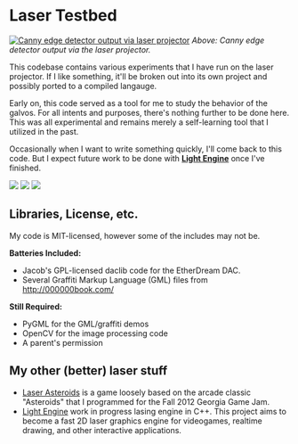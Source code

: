 Laser Testbed
=============
[![Canny edge detector output via laser projector](http://i.imgur.com/EVfFMyz.jpg)](#)
*Above: Canny edge detector output via the laser projector.*

This codebase contains various experiments that I have run on the laser projector. If I like something, it'll be broken out into its own project and possibly ported to a compiled langauge. 

Early on, this code served as a tool for me to study the behavior
of the galvos. For all intents and purposes, there's nothing further to be done here. This was all experimental and remains merely a self-learning tool that I utilized in the past. 

Occasionally when I want to write something quickly, I'll come back to this code. But I expect future work to be done with **[Light Engine](https://github.com/echelon/light-engine)** once I've finished.

[![](http://i.imgur.com/bQ7D08Gs.jpg)](http://imgur.com/bQ7D08G)
[![](http://i.imgur.com/F0YGOs.jpg)](http://imgur.com/F0YGO)
[![](http://i.imgur.com/xqqH0s.jpg)](http://imgur.com/xqqH0)

Libraries, License, etc.
------------------------
My code is MIT-licensed, however some of the includes may not be.

**Batteries Included:**

* Jacob's GPL-licensed daclib code for the EtherDream DAC. 
* Several Graffiti Markup Language (GML) files from 
  http://000000book.com/

**Still Required:**

* PyGML for the GML/graffiti demos
* OpenCV for the image processing code
* A parent's permission

My other (better) laser stuff
-----------------------------
* [Laser Asteroids](https://github.com/echelon/laser-asteroids) is a game loosely based on the arcade classic "Asteroids" that I programmed for the Fall 2012 Georgia Game Jam. 
* [Light Engine](https://github.com/echelon/light-engine) work in progress lasing engine in C++. This project aims to become a fast 2D laser graphics engine for videogames, realtime drawing, and other interactive applications.

